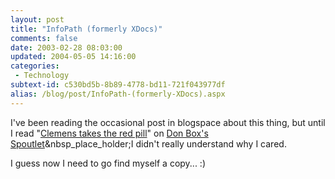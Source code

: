 ```yaml
---
layout: post
title: "InfoPath (formerly XDocs)"
comments: false
date: 2003-02-28 08:03:00
updated: 2004-05-05 14:16:00
categories:
 - Technology
subtext-id: c530bd5b-8b89-4778-bd11-721f043977df
alias: /blog/post/InfoPath-(formerly-XDocs).aspx
---
```



I've been reading the occasional post in blogspace about this thing, but until I read "[Clemens takes the red pill](http://www.gotdotnet.com/team/dbox/spoutletex.aspx#nn2003-02-28T05:22:42Z)" on [Don Box's Spoutlet](http://www.gotdotnet.com/team/dbox/spoutletex.aspx)&nbsp_place_holder;I didn't really understand why I cared.

I guess now I need to go find myself a copy... :)
